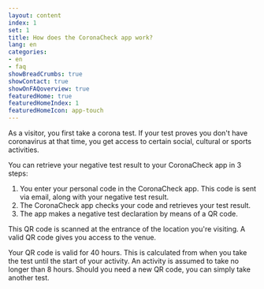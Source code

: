 ```yaml
---
layout: content
index: 1
set: 1
title: How does the CoronaCheck app work?
lang: en
categories:
- en
- faq
showBreadCrumbs: true
showContact: true
showOnFAQoverview: true
featuredHome: true
featuredHomeIndex: 1
featuredHomeIcon: app-touch
---
```

As a visitor, you first take a corona test. If your test proves you don't have coronavirus at that time, you get access to certain social, cultural or sports activities.

You can retrieve your negative test result to your CoronaCheck app in 3 steps:

1. You enter your personal code in the CoronaCheck app. This code is sent via email, along with your negative test result.
2. The CoronaCheck app checks your code and retrieves your test result.
3. The app makes a negative test declaration by means of a QR code.  

This QR code is scanned at the entrance of the location you're visiting. A valid QR code gives you access to the venue.

Your QR code is valid for 40 hours. This is calculated from when you take the test until the start of your activity. An activity is assumed to take no longer than 8 hours. Should you need a new QR code, you can simply take another test.
